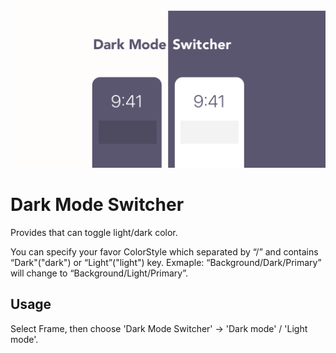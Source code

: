<img src='/assets/eyecatch.png'>

# Dark Mode Switcher
Provides that can toggle light/dark color.

You can specify your favor ColorStyle which separated by “/” and contains “Dark"("dark") or “Light”("light") key.
Exmaple: “Background/Dark/Primary” will change to “Background/Light/Primary”.

## Usage
Select Frame, then choose 'Dark Mode Switcher'
 → 'Dark mode' / 'Light mode'.
